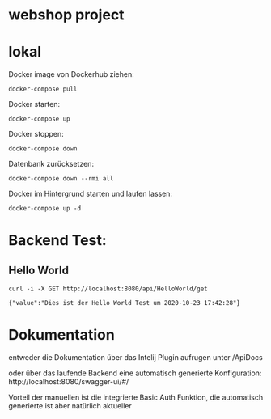 # webshop project


# lokal

Docker image von Dockerhub ziehen:

    docker-compose pull 

Docker starten:
    
    docker-compose up


Docker stoppen:
    
    docker-compose down 


Datenbank zurücksetzen:

    docker-compose down --rmi all


Docker im Hintergrund starten und laufen lassen:

    docker-compose up -d
    
   
 # Backend Test:
 
 ## Hello World
    curl -i -X GET http://localhost:8080/api/HelloWorld/get
 
    {"value":"Dies ist der Hello World Test um 2020-10-23 17:42:28"}
    
# Dokumentation

entweder die Dokumentation über das Intelij Plugin aufrugen unter /ApiDocs

oder über das laufende Backend eine automatisch generierte Konfiguration: 
        http://localhost:8080/swagger-ui/#/

Vorteil der manuellen ist die integrierte Basic Auth Funktion, die automatisch generierte ist aber natürlich aktueller  